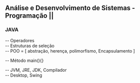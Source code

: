 ## Análise e Desenvolvimento de Sistemas - Programação ||

### JAVA
 -- Operadores<br>
 -- Estruturas de seleção<br>
 -- POO = [
        abstração,
        herença,
        polimorfismo,
        Encapsulamento
    ]<br>
    
  -- Método main(){}<br>
  
  -- JVM, JRE, JDK, Compilador<br>
  -- Desktop, Swing<br>
  
  
